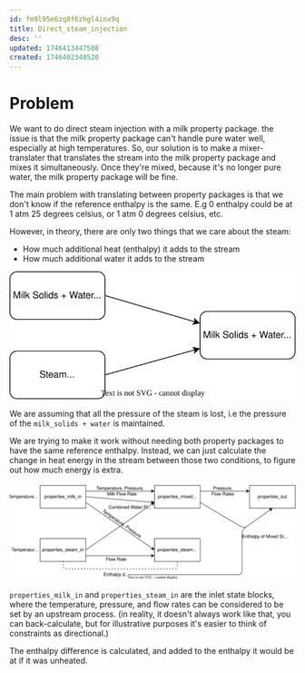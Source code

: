 ```yaml
---
id: fm9l95e6zq0f6zhgl4inx9q
title: Direct_steam_injection
desc: ''
updated: 1746413447588
created: 1746402348520
---
```


# Problem

We want to do direct steam injection with a milk property package. the issue is that the milk property package can't handle pure water well, especially at high temperatures. So, our solution is to make a mixer-translater that translates the stream into the milk property package and mixes it simultaneously. Once they're mixed, because it's no longer pure water, the milk property package will be fine.

The main problem with translating between property packages is that we don't know if the reference enthalpy is the same. E.g 0 enthalpy could be at 1 atm 25 degrees celsius, or 1 atm 0 degrees celsius, etc. 

However, in theory, there are only two things that we care about the steam:

- How much additional heat (enthalpy) it adds to the stream
- How much additional water it adds to the stream

![High Level View of Direct Steam Injection](assets/direct_steam_injection.drawio.svg)

We are assuming that all the pressure of the steam is lost, i.e the pressure of the `milk_solids + water` is maintained.

We are trying to make it work without needing both property packages to have the same reference enthalpy. Instead, we can just calculate the change in heat energy in the stream between those two conditions, to figure out how much energy is extra.

![Structure of Direct Stream Injection Unit Operation - State Blocks](assets/direct_steam_injection_structure.drawio.svg)

`properties_milk_in` and `properties_steam_in` are the inlet state blocks, where the temperature, pressure, and flow rates can be considered to be set by an upstream process. (in reality, it doesn't always work like that, you can back-calculate, but for illustrative purposes it's easier to think of constraints as directional.) 

The enthalpy difference is calculated, and added to the enthalpy it would be at if it was unheated.

